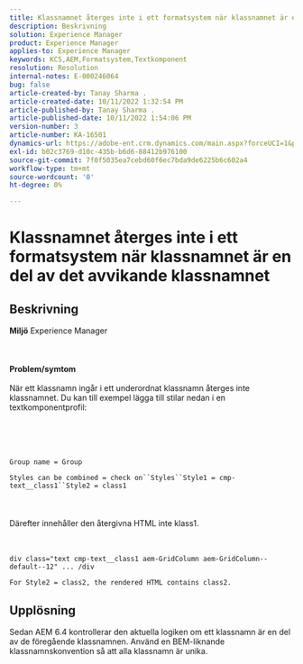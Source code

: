 ```yaml
---
title: Klassnamnet återges inte i ett formatsystem när klassnamnet är en del av det avvikande klassnamnet
description: Beskrivning
solution: Experience Manager
product: Experience Manager
applies-to: Experience Manager
keywords: KCS,AEM,Formatsystem,Textkomponent
resolution: Resolution
internal-notes: E-000246064
bug: false
article-created-by: Tanay Sharma .
article-created-date: 10/11/2022 1:32:54 PM
article-published-by: Tanay Sharma .
article-published-date: 10/11/2022 1:54:06 PM
version-number: 3
article-number: KA-16501
dynamics-url: https://adobe-ent.crm.dynamics.com/main.aspx?forceUCI=1&pagetype=entityrecord&etn=knowledgearticle&id=0bb4ac33-6949-ed11-bba2-0022480868ff
exl-id: b02c3769-d10c-435b-b6d6-88412b976100
source-git-commit: 7f0f5035ea7cebd60f6ec7bda9de6225b6c602a4
workflow-type: tm+mt
source-wordcount: '0'
ht-degree: 0%

---
```


# Klassnamnet återges inte i ett formatsystem när klassnamnet är en del av det avvikande klassnamnet

## Beskrivning

<b>Miljö</b>
Experience Manager
<br><br> <br><br><b>Problem/symtom</b><br><br>När ett klassnamn ingår i ett underordnat klassnamn återges inte klassnamnet. Du kan till exempel lägga till stilar nedan i en textkomponentprofil:<br><br> <br><br><br>

```
Group name = Group
```

`Styles can be combined = check on``Styles``Style1 = cmp-text__class1``Style2 = class1`<br><br> <br><br>Därefter innehåller den återgivna HTML inte klass1.<br><br><br>

```
div class="text cmp-text__class1 aem-GridColumn aem-GridColumn--default--12" ... /div
```

`For Style2 = class2, the rendered HTML contains class2.`

## Upplösning


Sedan AEM 6.4 kontrollerar den aktuella logiken om ett klassnamn är en del av de föregående klassnamnen. Använd en BEM-liknande klassnamnskonvention så att alla klassnamn är unika.
